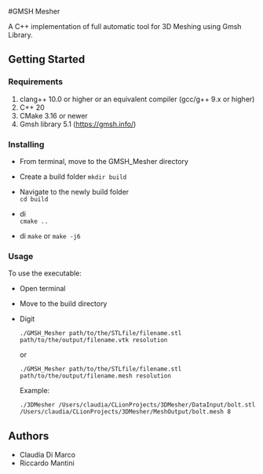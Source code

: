 #GMSH Mesher 

A C++ implementation of full automatic tool for 3D Meshing using Gmsh Library.

## Getting Started

### Requirements

1. clang++ 10.0 or higher or an equivalent compiler (gcc/g++ 9.x or higher)
2. C++ 20
3. CMake 3.16 or newer
4. Gmsh library 5.1 (https://gmsh.info/)


### Installing
- From terminal, move to the GMSH_Mesher directory

- Create a build folder
    `mkdir build`
    
- Navigate to the newly build folder  
    `cd build` 
    
- di    
`cmake ..`

- di
`make` or `make -j6`

 
### Usage

To use the executable:

-  Open terminal

-  Move to the build directory

-  Digit

    `./GMSH_Mesher path/to/the/STLfile/filename.stl  path/to/the/output/filename.vtk resolution`
    
    or 
    
    `./GMSH_Mesher path/to/the/STLfile/filename.stl  path/to/the/output/filename.mesh resolution`
    
    Example:
    
    `./3DMesher /Users/claudia/CLionProjects/3DMesher/DataInput/bolt.stl  /Users/claudia/CLionProjects/3DMesher/MeshOutput/bolt.mesh 8`
    
## Authors

 * Claudia Di Marco
 * Riccardo Mantini


